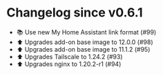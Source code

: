 # Changelog since v0.6.1
- 📚 Use new My Home Assistant link format (#99) 
- ⬆️ Upgrades add-on base image to 12.0.0 (#98) 
- ⬆️ Upgrades add-on base image to 11.1.2 (#95) 
- ⬆️ Upgrades Tailscale to 1.24.2 (#93) 
- ⬆️ Upgrades nginx to 1.20.2-r1 (#94) 
